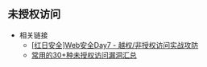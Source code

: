 ## 未授权访问

- 相关链接
  - [[红日安全]Web安全Day7 - 越权/非授权访问实战攻防](https://cloud.tencent.com/developer/article/1588968)
  - [常用的30+种未授权访问漏洞汇总](https://www.freebuf.com/articles/web/338459.html)
